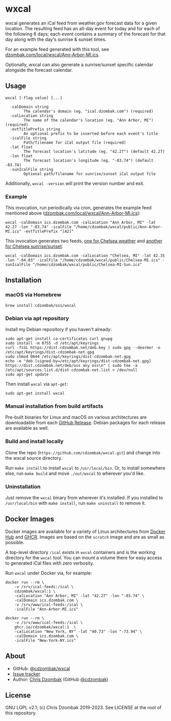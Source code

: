 # wxcal

wxcal generates an iCal feed from weather.gov forecast data for a given location. The resulting feed has an all-day event for today and for each of the following 6 days; each event contains a summary of the forecast for that day along with the day's sunrise & sunset times.

For an example feed generated with this tool, see [dzombak.com/local/wxcal/Ann-Arbor-MI.ics](https://www.dzombak.com/local/wxcal/Ann-Arbor-MI.ics).

Optionally, wxcal can also generate a sunrise/sunset specific calendar alongside the forecast calendar.

## Usage

```text
wxcal [-flag value] [...]

  -calDomain string
        The calendar's domain (eg. "ical.dzombak.com") (required)
  -calLocation string
        The name of the calendar's location (eg. "Ann Arbor, MI") (required)
  -evtTitlePrefix string
        An optional prefix to be inserted before each event's title
  -icalFile string
        Path/filename for iCal output file (required)
  -lat float
        The forecast location's latitude (eg. "42.27") (default 42.27)
  -lon float
        The forecast location's longitude (eg. "-83.74") (default -83.74)
  -sunIcalFile string
        Optional path/filename for sunrise/sunset iCal output file
```

Additionally, `wxcal -version` will print the version number and exit.

### Example

This invocation, run periodically via cron, generates the example feed mentioned above ([dzombak.com/local/wxcal/Ann-Arbor-MI.ics](https://www.dzombak.com/local/wxcal/Ann-Arbor-MI.ics)):

```shell
wxcal -calDomain ics.dzombak.com -calLocation "Ann Arbor, MI" -lat 42.27 -lon "-83.74" -icalFile "/home/cdzombak/wxcal/public/Ann-Arbor-MI.ics" -evtTitlePrefix "[A2]"
```

This invocation generates two feeds, [one for Chelsea weather](https://www.dzombak.com/local/wxcal/Chelsea-MI.ics) and [another for Chelsea sunrise/sunset](https://www.dzombak.com/local/wxcal/Chelsea-MI-Sun.ics):

```shell
wxcal -calDomain ics.dzombak.com -calLocation "Chelsea, MI" -lat 42.35 -lon "-84.03" -icalFile "/home/cdzombak/wxcal/public/Chelsea-MI.ics" -sunIcalFile "/home/cdzombak/wxcal/public/Chelsea-MI-Sun.ics"
```

## Installation

### macOS via Homebrew

```shell
brew install cdzombak/oss/wxcal
```

### Debian via apt repository

Install my Debian repository if you haven't already:

```shell
sudo apt-get install ca-certificates curl gnupg
sudo install -m 0755 -d /etc/apt/keyrings
curl -fsSL https://dist.cdzombak.net/deb.key | sudo gpg --dearmor -o /etc/apt/keyrings/dist-cdzombak-net.gpg
sudo chmod 0644 /etc/apt/keyrings/dist-cdzombak-net.gpg
echo -e "deb [signed-by=/etc/apt/keyrings/dist-cdzombak-net.gpg] https://dist.cdzombak.net/deb/oss any oss\n" | sudo tee -a /etc/apt/sources.list.d/dist-cdzombak-net.list > /dev/null
sudo apt-get update
```

Then install `wxcal` via `apt-get`:

```shell
sudo apt-get install wxcal
```

### Manual installation from build artifacts

Pre-built binaries for Linux and macOS on various architectures are downloadable from each [GitHub Release](https://github.com/cdzombak/wxcal/releases). Debian packages for each release are available as well.

### Build and install locally

Clone the repo (`https://github.com/cdzombak/wxcal.git`) and change into the wxcal source directory.

Run `make install` to install `wxcal` to `/usr/local/bin`. Or, to install somewhere else, run `make build` and move `./out/wxcal` to wherever you'd like.

### Uninstallation

Just remove the `wxcal` binary from wherever it's installed. If you installed to `/usr/local/bin` with `make install`, run `make uninstall` to remove it.

## Docker Images

Docker images are available for a variety of Linux architectures from [Docker Hub](https://hub.docker.com/r/cdzombak/wxcal) and [GHCR](https://github.com/cdzombak/unshorten/pkgs/container/wxcal). Images are based on the `scratch` image and are as small as possible.

A top-level directory `/ical` exists in `wxcal` containers and is the working directory for the `wxcal` tool. You can mount a volume there for easy access to generated iCal files with zero verbosity.

Run `wxcal` under Docker via, for example:

```shell
docker run --rm \
    -v /srv/ical-feeds:/ical \
    cdzombak/wxcal:1 \
    -calLocation "Ann Arbor, MI" -lat "42.27" -lon "-83.74" \
    -calDomain ics.dzombak.com \
    -v /srv/www/ical-feeds:/ical \
    -icalFile "Ann-Arbor-MI.ics"

docker run --rm \
    -v /srv/www/ical-feeds:/ical \
    ghcr.io/cdzombak/wxcal:1  \
    -calLocation "New York, NY" -lat "40.73" -lon "-73.94" \
    -calDomain ics.dzombak.com \
    -icalFile "New-York-NY.ics"
```

## About

- GitHub: [@cdzombak/wxcal](https://github.com/cdzombak/wxcal)
- [Issue tracker](https://github.com/cdzombak/wxcal/issues)
- Author: [Chris Dzombak](https://www.dzombak.com) (GitHub [@cdzombak](https://github.com/cdzombak))

## License

GNU LGPL v2.1; (c) Chris Dzombak 2019-2023. See LICENSE at the root of this repository.
